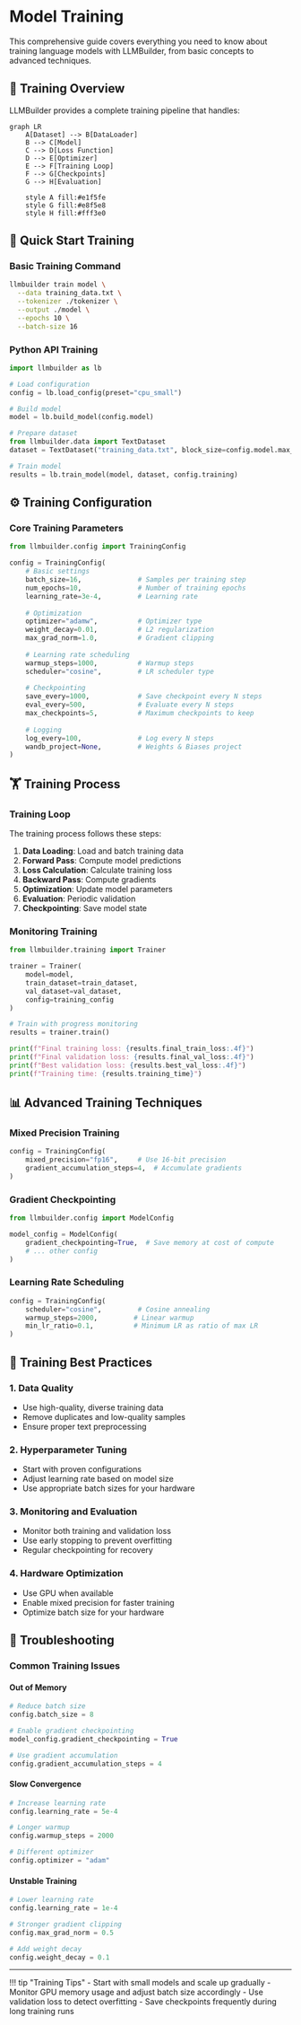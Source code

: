 # Model Training

This comprehensive guide covers everything you need to know about training language models with LLMBuilder, from basic concepts to advanced techniques.

## 🎯 Training Overview

LLMBuilder provides a complete training pipeline that handles:

```mermaid
graph LR
    A[Dataset] --> B[DataLoader]
    B --> C[Model]
    C --> D[Loss Function]
    D --> E[Optimizer]
    E --> F[Training Loop]
    F --> G[Checkpoints]
    G --> H[Evaluation]
    
    style A fill:#e1f5fe
    style G fill:#e8f5e8
    style H fill:#fff3e0
```

## 🚀 Quick Start Training

### Basic Training Command

```bash
llmbuilder train model \
  --data training_data.txt \
  --tokenizer ./tokenizer \
  --output ./model \
  --epochs 10 \
  --batch-size 16
```

### Python API Training

```python
import llmbuilder as lb

# Load configuration
config = lb.load_config(preset="cpu_small")

# Build model
model = lb.build_model(config.model)

# Prepare dataset
from llmbuilder.data import TextDataset
dataset = TextDataset("training_data.txt", block_size=config.model.max_seq_length)

# Train model
results = lb.train_model(model, dataset, config.training)
```

## ⚙️ Training Configuration

### Core Training Parameters

```python
from llmbuilder.config import TrainingConfig

config = TrainingConfig(
    # Basic settings
    batch_size=16,              # Samples per training step
    num_epochs=10,              # Number of training epochs
    learning_rate=3e-4,         # Learning rate
    
    # Optimization
    optimizer="adamw",          # Optimizer type
    weight_decay=0.01,          # L2 regularization
    max_grad_norm=1.0,          # Gradient clipping
    
    # Learning rate scheduling
    warmup_steps=1000,          # Warmup steps
    scheduler="cosine",         # LR scheduler type
    
    # Checkpointing
    save_every=1000,            # Save checkpoint every N steps
    eval_every=500,             # Evaluate every N steps
    max_checkpoints=5,          # Maximum checkpoints to keep
    
    # Logging
    log_every=100,              # Log every N steps
    wandb_project=None,         # Weights & Biases project
)
```

## 🏋️ Training Process

### Training Loop

The training process follows these steps:

1. **Data Loading**: Load and batch training data
2. **Forward Pass**: Compute model predictions
3. **Loss Calculation**: Calculate training loss
4. **Backward Pass**: Compute gradients
5. **Optimization**: Update model parameters
6. **Evaluation**: Periodic validation
7. **Checkpointing**: Save model state

### Monitoring Training

```python
from llmbuilder.training import Trainer

trainer = Trainer(
    model=model,
    train_dataset=train_dataset,
    val_dataset=val_dataset,
    config=training_config
)

# Train with progress monitoring
results = trainer.train()

print(f"Final training loss: {results.final_train_loss:.4f}")
print(f"Final validation loss: {results.final_val_loss:.4f}")
print(f"Best validation loss: {results.best_val_loss:.4f}")
print(f"Training time: {results.training_time}")
```

## 📊 Advanced Training Techniques

### Mixed Precision Training

```python
config = TrainingConfig(
    mixed_precision="fp16",     # Use 16-bit precision
    gradient_accumulation_steps=4,  # Accumulate gradients
)
```

### Gradient Checkpointing

```python
from llmbuilder.config import ModelConfig

model_config = ModelConfig(
    gradient_checkpointing=True,  # Save memory at cost of compute
    # ... other config
)
```

### Learning Rate Scheduling

```python
config = TrainingConfig(
    scheduler="cosine",         # Cosine annealing
    warmup_steps=2000,         # Linear warmup
    min_lr_ratio=0.1,          # Minimum LR as ratio of max LR
)
```

## 🎯 Training Best Practices

### 1. Data Quality
- Use high-quality, diverse training data
- Remove duplicates and low-quality samples
- Ensure proper text preprocessing

### 2. Hyperparameter Tuning
- Start with proven configurations
- Adjust learning rate based on model size
- Use appropriate batch sizes for your hardware

### 3. Monitoring and Evaluation
- Monitor both training and validation loss
- Use early stopping to prevent overfitting
- Regular checkpointing for recovery

### 4. Hardware Optimization
- Use GPU when available
- Enable mixed precision for faster training
- Optimize batch size for your hardware

## 🚨 Troubleshooting

### Common Training Issues

#### Out of Memory
```python
# Reduce batch size
config.batch_size = 8

# Enable gradient checkpointing
model_config.gradient_checkpointing = True

# Use gradient accumulation
config.gradient_accumulation_steps = 4
```

#### Slow Convergence
```python
# Increase learning rate
config.learning_rate = 5e-4

# Longer warmup
config.warmup_steps = 2000

# Different optimizer
config.optimizer = "adam"
```

#### Unstable Training
```python
# Lower learning rate
config.learning_rate = 1e-4

# Stronger gradient clipping
config.max_grad_norm = 0.5

# Add weight decay
config.weight_decay = 0.1
```

---

!!! tip "Training Tips"
    - Start with small models and scale up gradually
    - Monitor GPU memory usage and adjust batch size accordingly
    - Use validation loss to detect overfitting
    - Save checkpoints frequently during long training runs